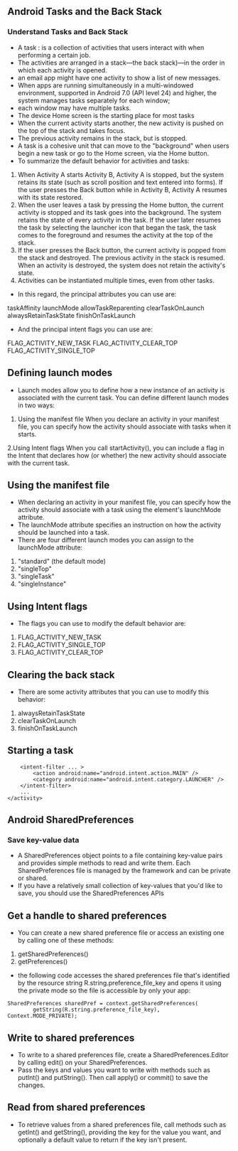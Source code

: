 ## Android Tasks and the Back Stack
### Understand Tasks and Back Stack 
* A task : is a collection of activities that users interact with when performing a certain job.
* The activities are arranged in a stack—the back stack)—in the order in which each activity is opened. 
* an email app might have one activity to show a list of new messages. 
* When apps are running simultaneously in a multi-windowed environment, supported in Android 7.0 (API level 24) and higher, the system manages tasks separately for each window;
* each window may have multiple tasks.
* The device Home screen is the starting place for most tasks
* When the current activity starts another, the new activity is pushed on the top of the stack and takes focus.
*  The previous activity remains in the stack, but is stopped. 
* A task is a cohesive unit that can move to the "background" when users begin a new task or go to the Home screen, via the Home button.
* To summarize the default behavior for activities and tasks:
1. When Activity A starts Activity B, Activity A is stopped, but the system retains its state (such as scroll position and text entered into forms). If the user presses the Back button while in Activity B, Activity A resumes with its state restored.
2. When the user leaves a task by pressing the Home button, the current activity is stopped and its task goes into the background. The system retains the state of every activity in the task. If the user later resumes the task by selecting the launcher icon that began the task, the task comes to the foreground and resumes the activity at the top of the stack.
3. If the user presses the Back button, the current activity is popped from the stack and destroyed. The previous activity in the stack is resumed. When an activity is destroyed, the system does not retain the activity's state.
4. Activities can be instantiated multiple times, even from other tasks.

* In this regard, the principal <activity> attributes you can use are:

taskAffinity
launchMode
allowTaskReparenting
clearTaskOnLaunch
alwaysRetainTaskState
finishOnTaskLaunch

* And the principal intent flags you can use are:

FLAG_ACTIVITY_NEW_TASK
FLAG_ACTIVITY_CLEAR_TOP
FLAG_ACTIVITY_SINGLE_TOP

## Defining launch modes
* Launch modes allow you to define how a new instance of an activity is associated with the current task. You can define different launch modes in two ways:
1. Using the manifest file
When you declare an activity in your manifest file, you can specify how the activity should associate with tasks when it starts.

2.Using Intent flags
When you call startActivity(), you can include a flag in the Intent that declares how (or whether) the new activity should associate with the current task.

## Using the manifest file
* When declaring an activity in your manifest file, you can specify how the activity should associate with a task using the <activity> element's launchMode attribute.
* The launchMode attribute specifies an instruction on how the activity should be launched into a task.
* There are four different launch modes you can assign to the launchMode attribute:
1. "standard" (the default mode)
2. "singleTop"
3. "singleTask"
4. "singleInstance"

## Using Intent flags
* The flags you can use to modify the default behavior are:
1. FLAG_ACTIVITY_NEW_TASK
2. FLAG_ACTIVITY_SINGLE_TOP
3. FLAG_ACTIVITY_CLEAR_TOP

## Clearing the back stack
* There are some activity attributes that you can use to modify this behavior:
1. alwaysRetainTaskState
2. clearTaskOnLaunch
3. finishOnTaskLaunch

## Starting a task
```<activity ... >
    <intent-filter ... >
        <action android:name="android.intent.action.MAIN" />
        <category android:name="android.intent.category.LAUNCHER" />
    </intent-filter>
    ...
</activity>
```

## Android SharedPreferences
### Save key-value data 
*  A SharedPreferences object points to a file containing key-value pairs and provides simple methods to read and write them. Each SharedPreferences file is managed by the framework and can be private or shared.
* If you have a relatively small collection of key-values that you'd like to save, you should use the SharedPreferences APIs

## Get a handle to shared preferences
* You can create a new shared preference file or access an existing one by calling one of these methods:
1. getSharedPreferences() 
2. getPreferences()

*  the following code accesses the shared preferences file that's identified by the resource string R.string.preference_file_key and opens it using the private mode so the file is accessible by only your app:
```Context context = getActivity();
SharedPreferences sharedPref = context.getSharedPreferences(
        getString(R.string.preference_file_key), Context.MODE_PRIVATE);
```
## Write to shared preferences
* To write to a shared preferences file, create a SharedPreferences.Editor by calling edit() on your SharedPreferences.
* Pass the keys and values you want to write with methods such as putInt() and putString(). Then call apply() or commit() to save the changes.

## Read from shared preferences
* To retrieve values from a shared preferences file, call methods such as getInt() and getString(), providing the key for the value you want, and optionally a default value to return if the key isn't present. 




































